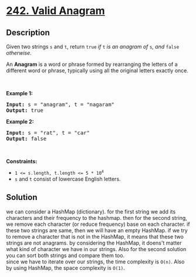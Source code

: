 # [242. Valid Anagram](https://leetcode.com/problems/valid-anagram)

## Description

<p>Given two strings <code>s</code> and <code>t</code>, return <code>true</code> <em>if</em> <code>t</code> <em>is an anagram of</em> <code>s</code><em>, and</em> <code>false</code> <em>otherwise</em>.</p>

<p>An <strong>Anagram</strong> is a word or phrase formed by rearranging the letters of a different word or phrase, typically using all the original letters exactly once.</p>

<p>&nbsp;</p>
<p><strong class="example">Example 1:</strong></p>
<pre><strong>Input:</strong> s = "anagram", t = "nagaram"
<strong>Output:</strong> true
</pre><p><strong class="example">Example 2:</strong></p>
<pre><strong>Input:</strong> s = "rat", t = "car"
<strong>Output:</strong> false
</pre>
<p>&nbsp;</p>
<p><strong>Constraints:</strong></p>

<ul>
	<li><code>1 &lt;= s.length, t.length &lt;= 5 * 10<sup>4</sup></code></li>
	<li><code>s</code> and <code>t</code> consist of lowercase English letters.</li>

</ul>


## Solution

we can consider a HashMap (dictionary). for the first string we add its characters and their frequency to the hashmap. then for the second string, we remove each character (or reduce frequency) base on each character. if these two strings are same, then we will have an empty HashMap. if we try to remove a character that is not in the HashMap, it means that these two strings are not anagrams. by considering the HashMap, it doens't matter what kind of character we have in our strings.
Also for the second solution you can sort both strings and compare them too.   
since we have to iterate over our strings, the time complexity is `O(n)`. Also by using HashMap, the space complexity is `O(1)`.